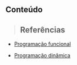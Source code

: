 ## Conteúdo

> ## **Referências**

- [Programação funcional](programming-paradigm/funcional-programming/references.md)

- [Programação dinâmica](programming-paradigm/dynamic-programming/references.md)
